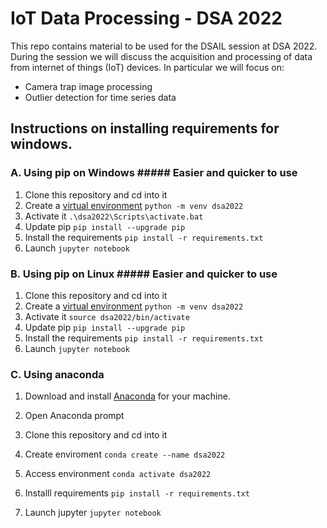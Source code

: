 # IoT Data Processing - DSA 2022

This repo contains material to be used for the DSAIL session at DSA 2022. During the session we will discuss the acquisition and processing of data from internet of things (IoT) devices. In particular we will focus on:
* Camera trap image processing
* Outlier detection for time series data

## Instructions on installing requirements for windows.

### A.  Using pip on Windows  ##### Easier and quicker to use
1. Clone this repository and cd into it
2. Create a [virtual environment](https://docs.python.org/3/tutorial/venv.html)
 `python -m venv dsa2022`
3. Activate it
`.\dsa2022\Scripts\activate.bat`
4. Update pip `pip install --upgrade pip`
5. Install the requirements
`pip install -r requirements.txt`
6. Launch `jupyter notebook`

### B. Using pip on Linux ##### Easier and quicker to use 
1. Clone this repository and cd into it
2. Create a [virtual environment](https://docs.python.org/3/tutorial/venv.html)
 `python -m venv dsa2022`
3. Activate it
`source dsa2022/bin/activate`
4. Update pip `pip install --upgrade pip`
5. Install the requirements
`pip install -r requirements.txt`
6. Launch `jupyter notebook`

### C. Using anaconda 
1. Download and install [Anaconda](https://www.anaconda.com/products/distribution) for your machine.

2. Open Anaconda prompt

3. Clone this repository and cd into it

4.  Create enviroment `conda create --name dsa2022`

5. Access environment `conda activate dsa2022`

6. Installl requirements `pip install -r requirements.txt`

7. Launch jupyter `jupyter notebook`

